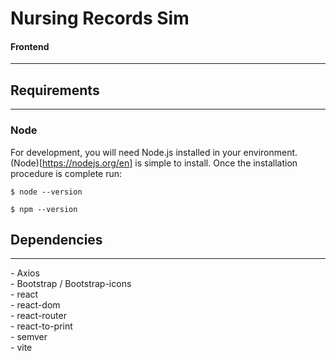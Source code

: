 # Nursing Records Sim
#### Frontend
<hr />

## Requirements
<hr/>

### Node
For development, you will need Node.js installed in your environment. (Node)[https://nodejs.org/en] is simple to install. Once the installation procedure is complete run:

```
$ node --version

$ npm --version
```

## Dependencies
<hr />
- Axios<br>
- Bootstrap / Bootstrap-icons<br>
- react<br>
- react-dom<br>
- react-router<br>
- react-to-print<br>
- semver<br>
- vite<br 



